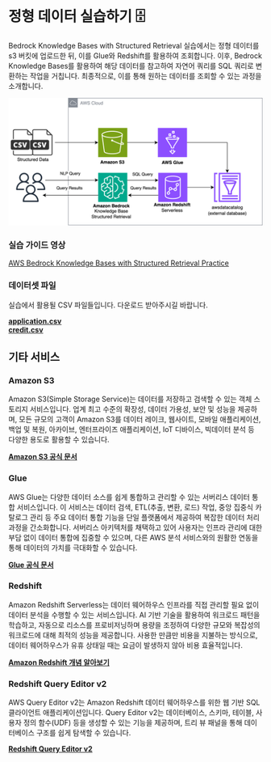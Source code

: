 # 정형 데이터 실습하기 🗄️


Bedrock Knowledge Bases with Structured Retrieval 실습에서는 정형 데이터를 s3 버킷에 업로드한 뒤, 이를 Glue와 Redshift를 활용하여 조회합니다. 이후, Bedrock Knowledge Bases를 활용하여 해당 데이터를 참고하여 자연어 쿼리를 SQL 쿼리로 변환하는 작업을 거칩니다. 최종적으로, 이를 통해 원하는 데이터를 조회할 수 있는 과정을 소개합니다.

![architecture](img/structured-architecture.png)

### 실습 가이드 영상
[AWS Bedrock Knowledge Bases with Structured Retrieval Practice](https://www.youtube.com/watch?v=C8lKtQVM47k)

### 데이터셋 파일

실습에서 활용될 CSV 파일들입니다. 다운로드 받아주시길 바랍니다.  

[**application.csv**](data/application.csv)   
[**credit.csv**](data/credit.csv)  





## 기타 서비스

### Amazon S3
Amazon S3(Simple Storage Service)는 데이터를 저장하고 검색할 수 있는 객체 스토리지 서비스입니다. 업계 최고 수준의 확장성, 데이터 가용성, 보안 및 성능을 제공하며, 모든 규모의 고객이 Amazon S3를 데이터 레이크, 웹사이트, 모바일 애플리케이션, 백업 및 복원, 아카이브, 엔터프라이즈 애플리케이션, IoT 디바이스, 빅데이터 분석 등 다양한 용도로 활용할 수 있습니다.

[**Amazon S3 공식 문서**](https://docs.aws.amazon.com/ko_kr/AmazonS3/latest/userguide/Welcome.html)


### Glue
AWS Glue는 다양한 데이터 소스를 쉽게 통합하고 관리할 수 있는 서버리스 데이터 통합 서비스입니다. 이 서비스는 데이터 검색, ETL(추출, 변환, 로드) 작업, 중앙 집중식 카탈로그 관리 등 주요 데이터 통합 기능을 단일 플랫폼에서 제공하여 복잡한 데이터 처리 과정을 간소화합니다. 서버리스 아키텍처를 채택하고 있어 사용자는 인프라 관리에 대한 부담 없이 데이터 통합에 집중할 수 있으며, 다른 AWS 분석 서비스와의 원활한 연동을 통해 데이터의 가치를 극대화할 수 있습니다.

[**Glue 공식 문서**](https://docs.aws.amazon.com/ko_kr/glue/latest/dg/what-is-glue.html)


### Redshift
Amazon Redshift Serverless는 데이터 웨어하우스 인프라를 직접 관리할 필요 없이 데이터 분석을 수행할 수 있는 서비스입니다. AI 기반 기술을 활용하여 워크로드 패턴을 학습하고, 자동으로 리소스를 프로비저닝하며 용량을 조정하여 다양한 규모와 복잡성의 워크로드에 대해 최적의 성능을 제공합니다. 사용한 만큼만 비용을 지불하는 방식으로, 데이터 웨어하우스가 유휴 상태일 때는 요금이 발생하지 않아 비용 효율적입니다. 

[**Amazon Redshift 개념 알아보기**](https://docs.aws.amazon.com/ko_kr/redshift/latest/gsg/getting-started.html)

### Redshift Query Editor v2
AWS Query Editor v2는 Amazon Redshift 데이터 웨어하우스를 위한 웹 기반 SQL 클라이언트 애플리케이션입니다. Query Editor v2는 데이터베이스, 스키마, 테이블, 사용자 정의 함수(UDF) 등을 생성할 수 있는 기능을 제공하며, 트리 뷰 패널을 통해 데이터베이스 구조를 쉽게 탐색할 수 있습니다. 

[**Redshift Query Editor v2**](https://docs.aws.amazon.com/redshift/latest/mgmt/query-editor-v2.html)


